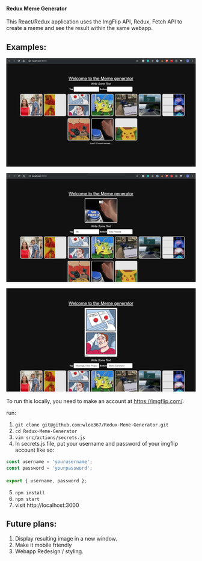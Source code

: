 #### Redux Meme Generator

This React/Redux application uses the ImgFlip API, Redux, Fetch API to create a meme and see the result within the same webapp.

## Examples:

![image](./images/Main.png)

![image](./images/Examples.png)

![image](./images/Examples2.png)

To run this locally, you need to make an account at https://imgflip.com/.

run:

1. `git clone git@github.com:wlee367/Redux-Meme-Generator.git`
2. `cd Redux-Meme-Generator`
3. `vim src/actions/secrets.js`
4. In secrets.js file, put your username and password of your imgflip account like so:

```javascript
const username = 'yourusername';
const password = 'yourpassword';

export { username, password };
```

5. `npm install`
6. `npm start`
7. visit http://localhost:3000

## Future plans:

1. Display resulting image in a new window.
2. Make it mobile friendly
3. Webapp Redesign / styling.
